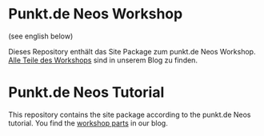  # Punkt.de Neos Workshop
 
 (see english below)
 
 Dieses Repository enthält das Site Package zum punkt.de Neos Workshop. 
 [Alle Teile des Workshops](https://punkt.de/de/blog/neos-workshop.html) sind in unserem Blog zu finden. 
 
 
 # Punkt.de Neos Tutorial
 
 This repository contains the site package according to the punkt.de Neos tutorial.
 You find the [workshop parts](https://punkt.de/en/blog/neos-workshop.html) in our blog.